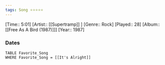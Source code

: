 ```yaml
---
tags: Song ⭐⭐⭐⭐⭐ 
---
```

[Time:: 5:01]
[Artist:: [[Supertramp]] ]
[Genre:: Rock]
[Played:: 28]
[Album:: [[Free As A Bird (1987)]]]
[Year:: 1987]
### Dates
````dataview
TABLE Favorite_Song
WHERE Favorite_Song = [[It's Alright]]
````
